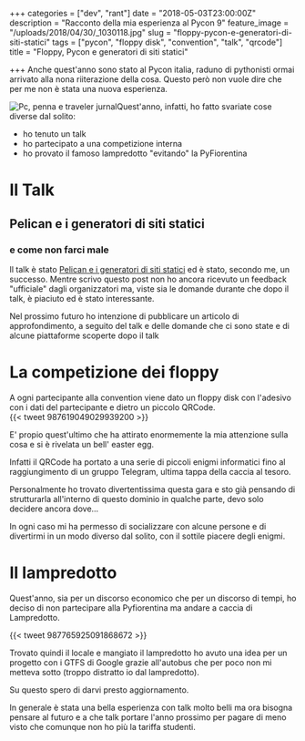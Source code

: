 +++
categories = ["dev", "rant"]
date = "2018-05-03T23:00:00Z"
description = "Racconto della mia esperienza al Pycon 9"
feature_image = "/uploads/2018/04/30/_1030118.jpg"
slug = "floppy-pycon-e-generatori-di-siti-statici"
tags = ["pycon", "floppy disk", "convention", "talk", "qrcode"]
title = "Floppy, Pycon e generatori di siti statici"

+++
Anche quest'anno sono stato al Pycon italia, raduno di pythonisti ormai arrivato alla nona riiterazione della cosa. Questo però non vuole dire che per me non è stata una nuova esperienza.

![Pc, penna e traveler jurnal](/uploads/2018/04/30/_1030118.jpg "Postazione da Pycon")Quest'anno, infatti, ho fatto svariate cose diverse dal solito:

* ho tenuto un talk
* ho partecipato a una competizione interna
* ho provato il famoso lampredotto "evitando" la PyFiorentina

# Il Talk

## Pelican e i generatori di siti statici

### e come non farci male

Il talk è stato [Pelican e i generatori di siti statici](https://www.fundor333.com/talk/pelican-e-perche-generare-siti-statici/ "Pelican e i generatori di siti statici") ed è stato, secondo me, un successo. Mentre scrivo questo post non ho ancora ricevuto un feedback "ufficiale" dagli organizzatori ma, viste sia le domande durante che dopo il talk, è piaciuto ed è stato interessante.

Nel prossimo futuro ho intenzione di pubblicare un articolo di approfondimento, a seguito del talk e delle domande che ci sono state e di alcune piattaforme scoperte dopo il talk

# La competizione dei floppy

A ogni partecipante alla convention viene dato un floppy disk con l'adesivo con i dati del partecipante e dietro un piccolo QRCode.  
{{< tweet 987619049029939200 >}}

E' propio quest'ultimo che ha attirato enormemente la mia attenzione sulla cosa e si è rivelata un bell' easter egg.

Infatti il QRCode ha portato a una serie di piccoli enigmi informatici fino al raggiungimento di un gruppo Telegram, ultima tappa della caccia al tesoro.

Personalmente ho trovato divertentissima questa gara e sto già pensando di strutturarla all'interno di questo dominio in qualche parte, devo solo decidere ancora dove...

In ogni caso mi ha permesso di socializzare con alcune persone e di divertirmi in un modo diverso dal solito, con il sottile piacere degli enigmi.

# Il lampredotto

Quest'anno, sia per un discorso economico che per un discorso di tempi, ho deciso di non partecipare alla Pyfiorentina ma andare a caccia di Lampredotto.

{{< tweet 987765925091868672 >}}

Trovato quindi il locale e mangiato il lampredotto ho avuto una idea per un progetto con i GTFS di Google grazie all'autobus che per poco non mi metteva sotto (troppo distratto io dal lampredotto). 

Su questo spero di darvi presto aggiornamento.

In generale è stata una bella esperienza con talk molto belli ma ora bisogna pensare al futuro e a che talk portare l'anno prossimo per pagare di meno  visto che comunque non ho più la tariffa studenti.
